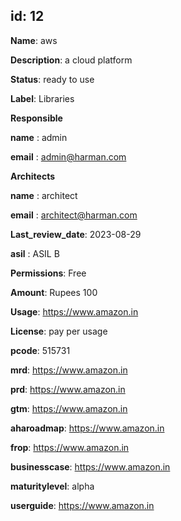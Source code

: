 ## id: 12

 **Name**: aws

**Description**: a cloud platform

**Status**: ready to use

**Label**: Libraries

**Responsible**

   **name** : admin

   **email** : admin@harman.com
 
**Architects**

   **name** : architect

   **email** : architect@harman.com

**Last_review_date**: 2023-08-29

**asil** : ASIL B

**Permissions**: Free

**Amount**: Rupees 100 

**Usage**: https://www.amazon.in

**License**: pay per usage

**pcode**: 515731

**mrd**: https://www.amazon.in

**prd**: https://www.amazon.in

**gtm**: https://www.amazon.in

**aharoadmap**: https://www.amazon.in

**frop**: https://www.amazon.in

**businesscase**: https://www.amazon.in

**maturitylevel**: alpha

**userguide**: https://www.amazon.in

